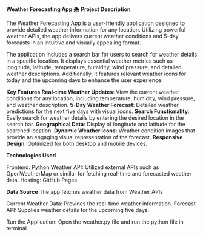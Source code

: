 **Weather Forecasting App 🌦️**
**Project Description**

The Weather Forecasting App is a user-friendly application designed to provide detailed weather information for any location. Utilizing powerful weather APIs, the app delivers current weather conditions and 5-day forecasts in an intuitive and visually appealing format.

The application includes a search bar for users to search for weather details in a specific location. It displays essential weather metrics such as longitude, latitude, temperature, humidity, wind pressure, and detailed weather descriptions. Additionally, it features relevant weather icons for today and the upcoming days to enhance the user experience.

**Key Features**
**Real-time Weather Updates**: View the current weather conditions for any location, including temperature, humidity, wind pressure, and weather description.
**5-Day Weather Forecast**: Detailed weather predictions for the next five days with visual icons.
**Search Functionality**: Easily search for weather details by entering the desired location in the search bar.
**Geographical Data**: Display of longitude and latitude for the searched location.
**Dynamic Weather Icons**: Weather condition images that provide an engaging visual representation of the forecast.
**Responsive Design**: Optimized for both desktop and mobile devices.

**Technologies Used**

Frontend: Python
Weather API: Utilized external APIs such as OpenWeatherMap or similar for fetching real-time and forecasted weather data.
Hosting: GitHub Pages

**Data Source**
The app fetches weather data from Weather APIs

Current Weather Data: Provides the real-time weather information.
Forecast API: Supplies weather details for the upcoming five days.

Run the Application: Open the weather.py file and run the python file in terminal.
